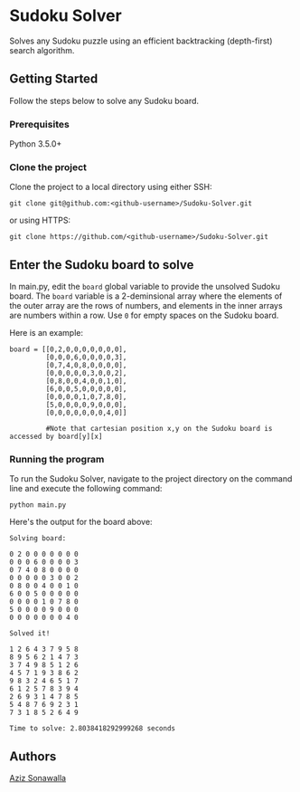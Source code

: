 # Sudoku Solver

Solves any Sudoku puzzle using an efficient backtracking (depth-first) search algorithm. 

## Getting Started

Follow the steps below to solve any Sudoku board. 

### Prerequisites

Python 3.5.0+

### Clone the project

Clone the project to a local directory using either SSH:

```
git clone git@github.com:<github-username>/Sudoku-Solver.git
```
or using HTTPS:

```
git clone https://github.com/<github-username>/Sudoku-Solver.git
```

## Enter the Sudoku board to solve

In main.py, edit the `board` global variable to provide the unsolved Sudoku board. The `board` variable is a 2-deminsional array where the elements of the outer array are the rows of numbers, and elements in the inner arrays are numbers within a row. Use `0` for empty spaces on the Sudoku board.

Here is an example:

```
board = [[0,2,0,0,0,0,0,0,0],
         [0,0,0,6,0,0,0,0,3],
         [0,7,4,0,8,0,0,0,0],
         [0,0,0,0,0,3,0,0,2],
         [0,8,0,0,4,0,0,1,0],
         [6,0,0,5,0,0,0,0,0],
         [0,0,0,0,1,0,7,8,0],
         [5,0,0,0,0,9,0,0,0],
         [0,0,0,0,0,0,0,4,0]] 

		 #Note that cartesian position x,y on the Sudoku board is accessed by board[y][x]
```

### Running the program

To run the Sudoku Solver, navigate to the project directory on the command line and execute the following command:

```
python main.py
```

Here's the output for the board above:

```
Solving board:

0 2 0 0 0 0 0 0 0
0 0 0 6 0 0 0 0 3
0 7 4 0 8 0 0 0 0
0 0 0 0 0 3 0 0 2
0 8 0 0 4 0 0 1 0
6 0 0 5 0 0 0 0 0
0 0 0 0 1 0 7 8 0
5 0 0 0 0 9 0 0 0
0 0 0 0 0 0 0 4 0

Solved it!

1 2 6 4 3 7 9 5 8
8 9 5 6 2 1 4 7 3
3 7 4 9 8 5 1 2 6
4 5 7 1 9 3 8 6 2
9 8 3 2 4 6 5 1 7
6 1 2 5 7 8 3 9 4
2 6 9 3 1 4 7 8 5
5 4 8 7 6 9 2 3 1
7 3 1 8 5 2 6 4 9

Time to solve: 2.8038418292999268 seconds

```


## Authors

[Aziz Sonawalla](https://github.com/azizsonawalla)